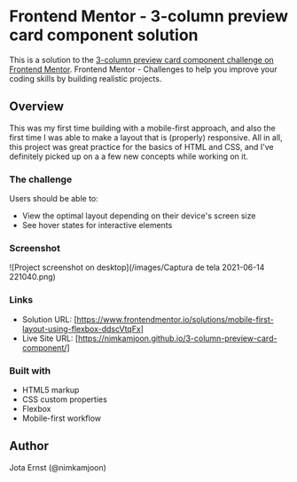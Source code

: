 # Frontend Mentor - 3-column preview card component solution

This is a solution to the [3-column preview card component challenge on Frontend Mentor](https://www.frontendmentor.io/challenges/3column-preview-card-component-pH92eAR2-). Frontend Mentor - Challenges to help you improve your coding skills by building realistic projects. 

## Overview

This was my first time building with a mobile-first approach, and also the first time I was able to make a layout that is (properly) responsive. All in all, this project was great practice for the basics of HTML and CSS, and I've definitely picked up on a a few new concepts while working on it. 

### The challenge

Users should be able to:

- View the optimal layout depending on their device's screen size
- See hover states for interactive elements

### Screenshot

![Project screenshot on desktop](/images/Captura de tela 2021-06-14 221040.png)

### Links

- Solution URL: [https://www.frontendmentor.io/solutions/mobile-first-layout-using-flexbox-ddscVtqFx]
- Live Site URL: [https://nimkamjoon.github.io/3-column-preview-card-component/]

### Built with

- HTML5 markup
- CSS custom properties
- Flexbox
- Mobile-first workflow

## Author

Jota Ernst (@nimkamjoon)
